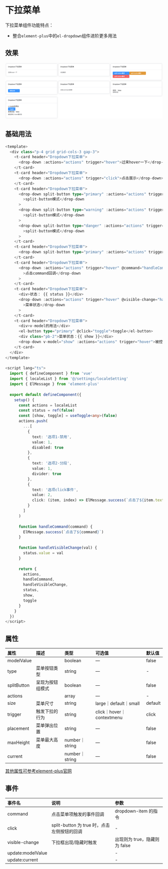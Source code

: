 # 下拉菜单

下拉菜单组件功能特点：

- 整合`element-plus`中的`el-dropdown`组件进阶更多用法

## 效果
![dropdown](../assets/dropdown.png)

## 基础用法

```typescript
<template>
  <div class="p-4 grid grid-cols-3 gap-3">
    <t-card header="Dropdown下拉菜单">
      <drop-down :actions="actions" trigger="hover">过来hover一下</drop-down>
    </t-card>
    <t-card header="Dropdown下拉菜单">
      <drop-down :actions="actions" trigger="click">点击展示</drop-down>
    </t-card>
    <t-card header="Dropdown下拉菜单">
      <drop-down split-button type="primary" :actions="actions" trigger="hover"
        >split-button模式</drop-down
      >
      <drop-down split-button type="warning" :actions="actions" trigger="hover"
        >split-button模式</drop-down
      >
      <drop-down split-button type="danger" :actions="actions" trigger="hover"
        >split-button模式</drop-down
      >
    </t-card>
    <t-card header="Dropdown下拉菜单">
      <drop-down split-button type="primary" :actions="actions" trigger="hover">按钮点击</drop-down>
    </t-card>
    <t-card header="Dropdown下拉菜单">
      <drop-down :actions="actions" trigger="hover" @command="handleCommand"
        >点击command回调</drop-down
      >
    </t-card>
    <t-card header="Dropdown下拉菜单">
      <div>状态： {{ status }}</div>
      <drop-down :actions="actions" trigger="hover" @visible-change="handleVisibleChange"
        >菜单状态</drop-down
      >
    </t-card>
    <t-card header="Dropdown下拉菜单">
      <div>v-model的用法</div>
      <el-button type="primary" @click="toggle">toggle</el-button>
      <div class="pb-2">菜单状态：{{ show }}</div>
      <drop-down v-model="show" :actions="actions" trigger="hover">被控菜单, hover看状态</drop-down>
    </t-card>
  </div>
</template>

<script lang="ts">
  import { defineComponent } from 'vue'
  import { localeList } from '@/settings/localeSetting'
  import { ElMessage } from 'element-plus'

  export default defineComponent({
    setup() {
      const actions = localeList
      const status = ref(false)
      const [show, toggle] = useToggle<any>(false)
      actions.push(
        ...[
          {
            text: '选项1-禁用',
            value: 1,
            disabled: true
          },
          {
            text: '选项2-分段',
            value: 1,
            divider: true
          },
          {
            text: '选项click事件',
            value: 2,
            click: (item, index) => ElMessage.success(`点击了${item.text}, 第${index}个`)
          }
        ]
      )

      function handleCommand(command) {
        ElMessage.success(`点击了${command}`)
      }

      function handleVisibleChange(val) {
        status.value = val
      }

      return {
        actions,
        handleCommand,
        handleVisibleChange,
        status,
        show,
        toggle
      }
    }
  })
</script>
```

## 属性

| 属性       | 描述             | 类型    | 可选值 | 默认值 |
| :--------- | :--------------- | :------ | :----- | :----- |
| modelValue      |        | boolean  | —      |  false      |
| type | 菜单按钮类型   | string  | —      | -       |
| splitButton    | 呈现为按钮组模式 | boolean | —      | false  |
| actions    |  | array | —      | -  |
| size    | 菜单尺寸 | string | large｜default｜small      | default  |
| trigger    | 触发下拉的行为 | string | click｜hover｜contextmenu   | click  |
| placement    | 菜单弹出位置 | string | —      | false  |
| maxHeight    | 菜单最大高度 | number｜string | —      | false  |
| current    |  | number｜string | —      | false  |

[其他属性可参考element-plus官网](https://element-plus.org/zh-CN/component/dropdown.html)

## 事件


| 事件名 | 说明                                               | 参数            |
| :----- | :------------------------------------------------- | :-------------- |
| command | 点击菜单项触发的事件回调 | dropdown-item 的指令 |
| click  | split-button 为 true 时，点击左侧按钮的回调 | - |
| visible-change  | 下拉框出现/隐藏时触发 | 出现则为 true，隐藏则为 false |
| update:modelValue  |  | - |
| update:current  |  | - |